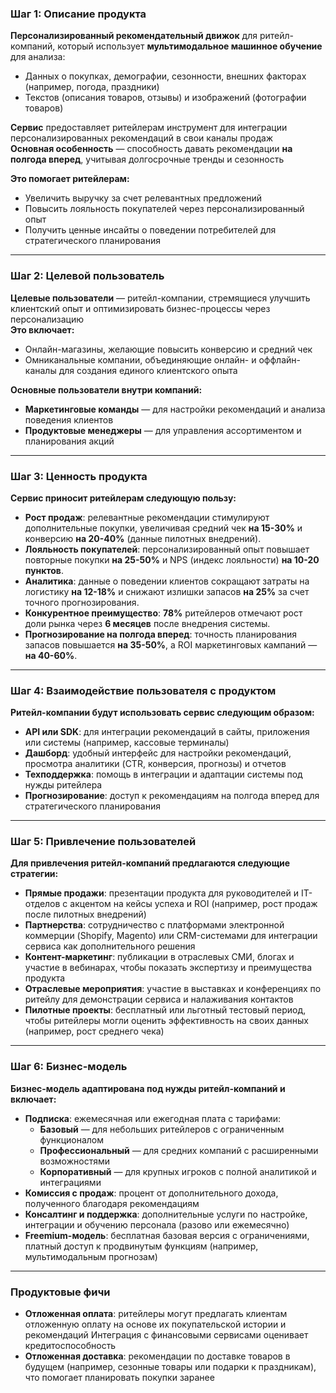 ### **Шаг 1: Описание продукта**  
**Персонализированный рекомендательный движок** для ритейл-компаний, который использует **мультимодальное машинное обучение** для анализа:  
- Данных о покупках, демографии, сезонности, внешних факторах (например, погода, праздники)  
- Текстов (описания товаров, отзывы) и изображений (фотографии товаров)  

**Сервис** предоставляет ритейлерам инструмент для интеграции персонализированных рекомендаций в свои каналы продаж  
**Основная особенность** — способность давать рекомендации **на полгода вперед**, учитывая долгосрочные тренды и сезонность  

**Это помогает ритейлерам:**  
- Увеличить выручку за счет релевантных предложений  
- Повысить лояльность покупателей через персонализированный опыт  
- Получить ценные инсайты о поведении потребителей для стратегического планирования  

---

### **Шаг 2: Целевой пользователь**  
**Целевые пользователи** — ритейл-компании, стремящиеся улучшить клиентский опыт и оптимизировать бизнес-процессы через персонализацию  
**Это включает:**  
- Онлайн-магазины, желающие повысить конверсию и средний чек  
- Омниканальные компании, объединяющие онлайн- и оффлайн-каналы для создания единого клиентского опыта  

**Основные пользователи внутри компаний:**  
- **Маркетинговые команды** — для настройки рекомендаций и анализа поведения клиентов  
- **Продуктовые менеджеры** — для управления ассортиментом и планирования акций  

---

### **Шаг 3: Ценность продукта**  
**Сервис приносит ритейлерам следующую пользу:**  
- **Рост продаж**: релевантные рекомендации стимулируют дополнительные покупки, увеличивая средний чек **на 15-30%** и конверсию **на 20-40%** (данные пилотных внедрений).  
- **Лояльность покупателей**: персонализированный опыт повышает повторные покупки **на 25-50%** и NPS (индекс лояльности) **на 10-20 пунктов**.  
- **Аналитика**: данные о поведении клиентов сокращают затраты на логистику **на 12-18%** и снижают излишки запасов **на 25%** за счет точного прогнозирования.  
- **Конкурентное преимущество**: **78%** ритейлеров отмечают рост доли рынка через **6 месяцев** после внедрения системы.  
- **Прогнозирование на полгода вперед**: точность планирования запасов повышается **на 35-50%**, а ROI маркетинговых кампаний — **на 40-60%**.  
---

### **Шаг 4: Взаимодействие пользователя с продуктом**
**Ритейл-компании будут использовать сервис следующим образом:**  
- **API или SDK**: для интеграции рекомендаций в сайты, приложения или системы (например, кассовые терминалы)  
- **Дашборд**: удобный интерфейс для настройки рекомендаций, просмотра аналитики (CTR, конверсия, прогнозы) и отчетов  
- **Техподдержка**: помощь в интеграции и адаптации системы под нужды ритейлера  
- **Прогнозирование**: доступ к рекомендациям на полгода вперед для стратегического планирования  

---

### **Шаг 5: Привлечение пользователей**  
**Для привлечения ритейл-компаний предлагаются следующие стратегии:**  
- **Прямые продажи**: презентации продукта для руководителей и IT-отделов с акцентом на кейсы успеха и ROI (например, рост продаж после пилотных внедрений)  
- **Партнерства**: сотрудничество с платформами электронной коммерции (Shopify, Magento) или CRM-системами для интеграции сервиса как дополнительного решения  
- **Контент-маркетинг**: публикации в отраслевых СМИ, блогах и участие в вебинарах, чтобы показать экспертизу и преимущества продукта  
- **Отраслевые мероприятия**: участие в выставках и конференциях по ритейлу для демонстрации сервиса и налаживания контактов  
- **Пилотные проекты**: бесплатный или льготный тестовый период, чтобы ритейлеры могли оценить эффективность на своих данных (например, рост среднего чека)  

---

### **Шаг 6: Бизнес-модель**  
**Бизнес-модель адаптирована под нужды ритейл-компаний и включает:**  
- **Подписка**: ежемесячная или ежегодная плата с тарифами:  
  - **Базовый** — для небольших ритейлеров с ограниченным функционалом  
  - **Профессиональный** — для средних компаний с расширенными возможностями  
  - **Корпоративный** — для крупных игроков с полной аналитикой и интеграциями  
- **Комиссия с продаж**: процент от дополнительного дохода, полученного благодаря рекомендациям  
- **Консалтинг и поддержка**: дополнительные услуги по настройке, интеграции и обучению персонала (разово или ежемесячно)  
- **Freemium-модель**: бесплатная базовая версия с ограничениями, платный доступ к продвинутым функциям (например, мультимодальным прогнозам)  

---

### **Продуктовые фичи**  
- **Отложенная оплата**: ритейлеры могут предлагать клиентам отложенную оплату на основе их покупательской истории и рекомендаций Интеграция с финансовыми сервисами оценивает кредитоспособность  
- **Отложенная доставка**: рекомендации по доставке товаров в будущем (например, сезонные товары или подарки к праздникам), что помогает планировать покупки заранее
